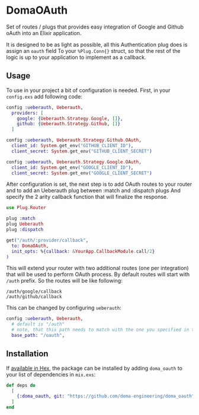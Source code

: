 # DomaOAuth

Set of routes / plugs that provides easy integration of Google and Github oAuth into an Elixir application.

It is designed to be as light as possible, all this Authentication plug does is assign an `oauth` field
To your `%Plug.Conn{}` struct, so that the rest of the logic is up to your application to implement as a callback.

## Usage

To use in your project a bit of configuration is needed.
First, in your `config.exs` add following code:

```elixir
config :ueberauth, Ueberauth,
  providers: [
    google: {Ueberauth.Strategy.Google, []},
    github: {Ueberauth.Strategy.Github, []}
  ]

config :ueberauth, Ueberauth.Strategy.Github.OAuth,
  client_id: System.get_env("GITHUB_CLIENT_ID"),
  client_secret: System.get_env("GITHUB_CLIENT_SECRET")

config :ueberauth, Ueberauth.Strategy.Google.OAuth,
  client_id: System.get_env("GOOGLE_CLIENT_ID"),
  client_secret: System.get_env("GOOGLE_CLIENT_SECRET")
```

After configuration is set, the next step is to add OAuth routes to your router
and to add an Ueberauth plug between :match and :dispatch plugs
And specify the 2 arity callback function that will finalize the response.

```elixir
use Plug.Router

plug :match
plug Ueberauth
plug :dispatch

get("/auth/:provider/callback",
  to: DomaOAuth,
  init_opts: %{callback: &YourApp.CallbackModule.call/2}
)
```

This will extend your router with two additional routes (one per integration) that will be used to perform OAuth process.
By default routes will start with `/auth` prefix. So the routes will be like following:
```
/auth/google/callback
/auth/github/callback
```

This can be changed by configuring `ueberauth`:

```elixir
config :ueberauth, Ueberauth,
  # default is "/auth"
  # note, that this path needs to match with the one you specified in the router for the callback
  base_path: "/oauth",
```

## Installation

If [available in Hex](https://hex.pm/docs/publish), the package can be installed
by adding `doma_oauth` to your list of dependencies in `mix.exs`:

```elixir
def deps do
  [
    {:doma_oauth, git: "https://github.com/doma-engineering/doma_oauth", branch: "main"}
  ]
end
```
